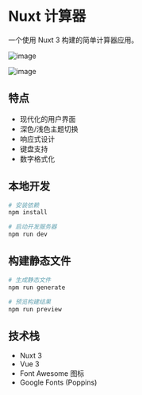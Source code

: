 # Nuxt 计算器

一个使用 Nuxt 3 构建的简单计算器应用。

![image](https://github.com/user-attachments/assets/f6e78e02-1a31-4c11-b854-258be9b24223)

![image](https://github.com/user-attachments/assets/2e4832e3-6999-484f-97a0-f6ce4e9d44fe)


## 特点

- 现代化的用户界面
- 深色/浅色主题切换
- 响应式设计
- 键盘支持
- 数字格式化

## 本地开发

```bash
# 安装依赖
npm install

# 启动开发服务器
npm run dev
```

## 构建静态文件

```bash
# 生成静态文件
npm run generate

# 预览构建结果
npm run preview
```

## 技术栈

- Nuxt 3
- Vue 3
- Font Awesome 图标
- Google Fonts (Poppins)
